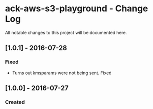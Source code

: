 # ack-aws-s3-playground - Change Log
All notable changes to this project will be documented here.

## [1.0.1] - 2016-07-28
### Fixed
- Turns out kmsparams were not being sent. Fixed

## [1.0.0] - 2016-07-27
### Created